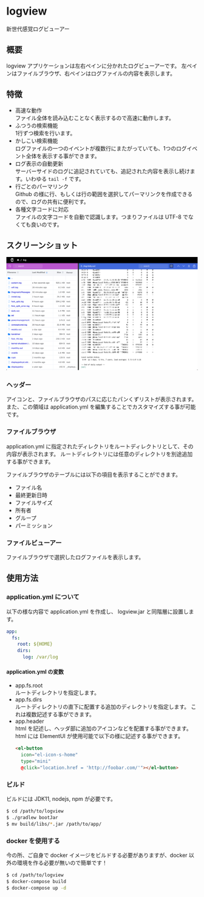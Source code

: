 # logview
新世代感覚ログビューアー

## 概要
logview アプリケーションは左右ペインに分かれたログビューアーです。
左ペインはファイルブラウザ、右ペインはログファイルの内容を表示します。

## 特徴
- 高速な動作  
  ファイル全体を読み込むことなく表示するので高速に動作します。
- ふつうの検索機能  
  1行ずつ検索を行います。
- かしこい検索機能  
  ログファイルの一つのイベントが複数行にまたがっていても、1つのログイベント全体を表示する事ができます。
- ログ表示の自動更新  
  サーバーサイドのログに追記されていても、追記された内容を表示し続けます。いわゆる `tail -f` です。
- 行ごとのパーマリンク  
  Github の様に行、もしくは行の範囲を選択してパーマリンクを作成できるので、ログの共有に便利です。
- 各種文字コードに対応  
  ファイルの文字コードを自動で認識します。つまりファイルは UTF-8 でなくても良いのです。

## スクリーンショット

![screenshot](https://raw.githubusercontent.com/piclane/logview/master/doc/screenshot.png)

### ヘッダー
アイコンと、ファイルブラウザのパスに応じたパンくずリストが表示されます。
また、この領域は application.yml を編集することでカスタマイズする事が可能です。

### ファイルブラウザ
application.yml に指定されたディレクトリをルートディレクトリとして、その内容が表示されます。
ルートディレクトリには任意のディレクトリを別途追加する事ができます。

ファイルブラウザのテーブルには以下の項目を表示することができます。
- ファイル名
- 最終更新日時
- ファイルサイズ
- 所有者
- グループ
- パーミッション

### ファイルビューアー
ファイルブラウザで選択したログファイルを表示します。

## 使用方法

### application.yml について

以下の様な内容で application.yml を作成し、 logview.jar と同階層に設置します。

```yaml
app:
  fs:
    root: ${HOME}
    dirs:
      log: /var/log
```

#### application.yml の変数
- app.fs.root  
  ルートディレクトリを指定します。
- app.fs.dirs  
  ルートディレクトリの直下に配置する追加のディレクトリを指定します。
  これは複数記述する事ができます。
- app.header  
  html を記述し、ヘッダ部に追加のアイコンなどを配置する事ができます。 
  html には ElementUI が使用可能で以下の様に記述する事ができます。
  ```html
  <el-button
    icon="el-icon-s-home"
    type="mini"
    @click="location.href = 'http://foobar.com/'"></el-button>
  ```

### ビルド

ビルドには JDK11, nodejs, npm が必要です。

```bash
$ cd /path/to/logview
$ ./gradlew bootJar
$ mv build/libs/*.jar /path/to/app/
```

### docker を使用する

今の所、ご自身で docker イメージをビルドする必要がありますが、docker 以外の環境を作る必要が無いので簡単です！

```bash
$ cd /path/to/logview
$ docker-compose build
$ docker-compose up -d
```
